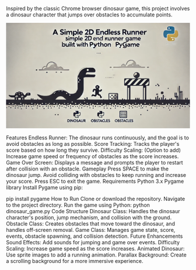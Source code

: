 Inspired by the classic Chrome browser dinosaur game, this project involves a dinosaur character that jumps over obstacles to accumulate points.

![Screenshot](utilities.webp)

Features
Endless Runner: The dinosaur runs continuously, and the goal is to avoid obstacles as long as possible.
Score Tracking: Tracks the player's score based on how long they survive.
Difficulty Scaling: (Option to add) Increase game speed or frequency of obstacles as the score increases.
Game Over Screen: Displays a message and prompts the player to restart after collision with an obstacle.
Gameplay
Press SPACE to make the dinosaur jump.
Avoid colliding with obstacles to keep running and increase your score.
Press ESC to exit the game.
Requirements
Python 3.x
Pygame library
Install Pygame using pip:

pip install pygame
How to Run
Clone or download the repository.
Navigate to the project directory.
Run the game using Python:
python dinosaur_game.py
Code Structure
Dinosaur Class: Handles the dinosaur character's position, jump mechanism, and collision with the ground.
Obstacle Class: Creates obstacles that move toward the dinosaur, and handles off-screen removal.
Game Class: Manages game state, score, events, obstacle spawning, and collision detection.
Future Enhancements
Sound Effects: Add sounds for jumping and game over events.
Difficulty Scaling: Increase game speed as the score increases.
Animated Dinosaur: Use sprite images to add a running animation.
Parallax Background: Create a scrolling background for a more immersive experience.
